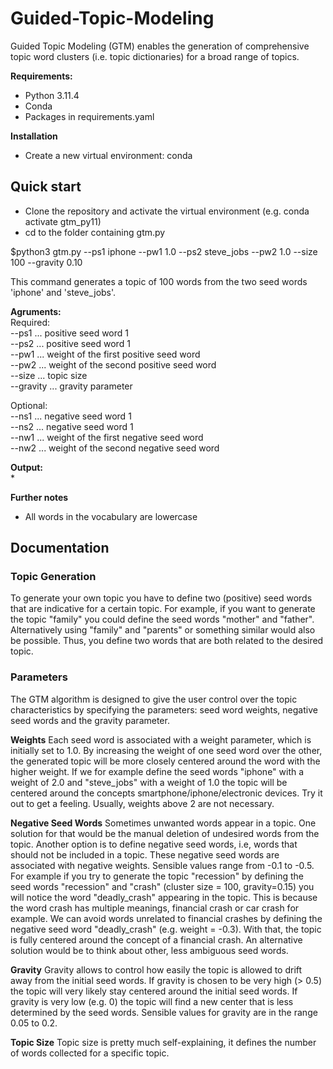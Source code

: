 # Guided-Topic-Modeling
Guided Topic Modeling (GTM) enables the generation of comprehensive topic word clusters (i.e. topic dictionaries) for a broad range of topics.

**Requirements:**  
* Python 3.11.4
* Conda
* Packages in requirements.yaml

**Installation**  
* Create a new virtual environment: conda 


## Quick start
* Clone the repository and activate the virtual environment (e.g. conda activate gtm_py11)
* cd to the folder containing gtm.py

$python3 gtm.py --ps1 iphone --pw1 1.0 --ps2 steve_jobs --pw2 1.0 --size 100 --gravity 0.10

This command generates a topic of 100 words from the two seed words 'iphone' and 'steve_jobs'. 

**Agruments:**  
Required:  
--ps1      ... positive seed word 1  
--ps2      ... positive seed word 1  
--pw1      ... weight of the first positive seed word  
--pw2      ... weight of the second positive seed word  
--size     ... topic size  
--gravity  ... gravity parameter  

Optional:   
--ns1      ... negative seed word 1  
--ns2      ... negative seed word 1  
--nw1      ... weight of the first negative seed word  
--nw2      ... weight of the second negative seed word  

**Output:**  
* 


**Further notes**  
* All words in the vocabulary are lowercase


## Documentation

### Topic Generation

To generate your own topic you have to define two (positive) seed words that are indicative for a certain topic. For example, if you want to generate the topic "family" you could define the seed words "mother" and "father". Alternatively using "family" and "parents" or something similar would also be possible. Thus, you define two words that are both related to the desired topic.

### Parameters

The GTM algorithm is designed to give the user control over the topic characteristics by specifying the parameters: seed word weights, negative seed words and the gravity parameter.

**Weights**
Each seed word is associated with a weight parameter, which is initially set to 1.0. By increasing the weight of one seed word over the other, the generated topic will be more closely centered around the word with the higher weight. If we for example define the seed words "iphone" with a weight of 2.0 and "steve_jobs" with a weight of 1.0 the topic will be centered around the concepts smartphone/iphone/electronic devices. Try it out to get a feeling. Usually, weights above 2 are not necessary.

**Negative Seed Words**
Sometimes unwanted words appear in a topic. One solution for that would be the manual deletion of undesired words from the topic. Another option is to define negative seed words, i.e, words that should not be included in a topic. These negative seed words are associated with negative weights. Sensible values range from -0.1 to -0.5. For example if you try to generate the topic "recession" by defining the seed words "recession" and "crash" (cluster size = 100, gravity=0.15) you will notice the word "deadly_crash" appearing in the topic. This is because the word crash has multiple meanings, financial crash or car crash for example. We can avoid words unrelated to financial crashes by defining the negative seed word "deadly_crash" (e.g. weight = -0.3). With that, the topic is fully centered around the concept of a financial crash. An alternative solution would be to think about other, less ambiguous seed words.

**Gravity**
Gravity allows to control how easily the topic is allowed to drift away from the initial seed words. If gravity is chosen to be very high (> 0.5) the topic will very likely stay centered around the initial seed words. If gravity is very low (e.g. 0) the topic will find a new center that is less determined by the seed words. Sensible values for gravity are in the range 0.05 to 0.2.

**Topic Size**
Topic size is pretty much self-explaining, it defines the number of words collected for a specific topic.


